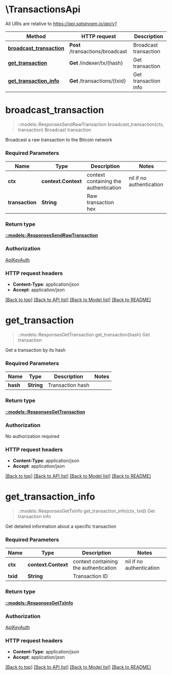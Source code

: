 # \TransactionsApi

All URIs are relative to *https://api.satstream.io/api/v1*

Method | HTTP request | Description
------------- | ------------- | -------------
[**broadcast_transaction**](TransactionsApi.md#broadcast_transaction) | **Post** /transactions/broadcast | Broadcast transaction
[**get_transaction**](TransactionsApi.md#get_transaction) | **Get** /indexer/tx/{hash} | Get transaction
[**get_transaction_info**](TransactionsApi.md#get_transaction_info) | **Get** /transactions/{txid} | Get transaction info


# **broadcast_transaction**
> ::models::ResponsesSendRawTransaction broadcast_transaction(ctx, transaction)
Broadcast transaction

Broadcast a raw transaction to the Bitcoin network

### Required Parameters

Name | Type | Description  | Notes
------------- | ------------- | ------------- | -------------
 **ctx** | **context.Context** | context containing the authentication | nil if no authentication
  **transaction** | **String**| Raw transaction hex | 

### Return type

[**::models::ResponsesSendRawTransaction**](responses.SendRawTransaction.md)

### Authorization

[ApiKeyAuth](../README.md#ApiKeyAuth)

### HTTP request headers

 - **Content-Type**: application/json
 - **Accept**: application/json

[[Back to top]](#) [[Back to API list]](../README.md#documentation-for-api-endpoints) [[Back to Model list]](../README.md#documentation-for-models) [[Back to README]](../README.md)

# **get_transaction**
> ::models::ResponsesGetTransaction get_transaction(hash)
Get transaction

Get a transaction by its hash

### Required Parameters

Name | Type | Description  | Notes
------------- | ------------- | ------------- | -------------
  **hash** | **String**| Transaction hash | 

### Return type

[**::models::ResponsesGetTransaction**](responses.GetTransaction.md)

### Authorization

No authorization required

### HTTP request headers

 - **Content-Type**: application/json
 - **Accept**: application/json

[[Back to top]](#) [[Back to API list]](../README.md#documentation-for-api-endpoints) [[Back to Model list]](../README.md#documentation-for-models) [[Back to README]](../README.md)

# **get_transaction_info**
> ::models::ResponsesGetTxInfo get_transaction_info(ctx, txid)
Get transaction info

Get detailed information about a specific transaction

### Required Parameters

Name | Type | Description  | Notes
------------- | ------------- | ------------- | -------------
 **ctx** | **context.Context** | context containing the authentication | nil if no authentication
  **txid** | **String**| Transaction ID | 

### Return type

[**::models::ResponsesGetTxInfo**](responses.GetTxInfo.md)

### Authorization

[ApiKeyAuth](../README.md#ApiKeyAuth)

### HTTP request headers

 - **Content-Type**: application/json
 - **Accept**: application/json

[[Back to top]](#) [[Back to API list]](../README.md#documentation-for-api-endpoints) [[Back to Model list]](../README.md#documentation-for-models) [[Back to README]](../README.md)

